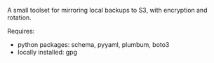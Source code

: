 A small toolset for mirroring local backups to S3, with encryption and rotation.

Requires:

- python packages: schema, pyyaml, plumbum, boto3
- locally installed: gpg

